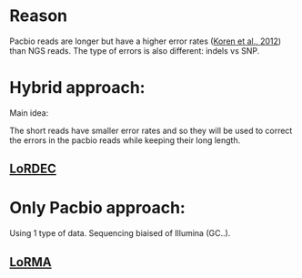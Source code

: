 # Reason

Pacbio reads are longer but have a higher error rates ([Koren et al., 2012](https://www.ncbi.nlm.nih.gov/pmc/articles/PMC3707490/)) than NGS reads. The type of errors is also different: indels vs SNP.

# Hybrid approach: 
Main idea: 

The short reads have smaller error rates and so they will be used to correct the errors in the pacbio reads while keeping their long length.
## [LoRDEC](https://www.ncbi.nlm.nih.gov/pmc/articles/PMC4253826/)

# Only Pacbio approach:
Using 1 type of data. Sequencing biaised of Illumina (GC..).
## [LoRMA](https://academic.oup.com/bioinformatics/article/33/6/799/2525585/Accurate-self-correction-of-errors-in-long-reads)
